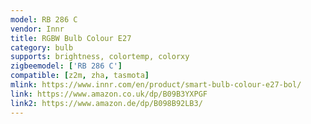 ```yaml
---
model: RB 286 C
vendor: Innr
title: RGBW Bulb Colour E27
category: bulb
supports: brightness, colortemp, colorxy
zigbeemodel: ['RB 286 C']
compatible: [z2m, zha, tasmota]
mlink: https://www.innr.com/en/product/smart-bulb-colour-e27-bol/
link: https://www.amazon.co.uk/dp/B09B3YXPGF
link2: https://www.amazon.de/dp/B098B92LB3/
---
```

